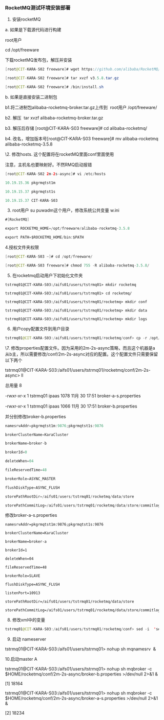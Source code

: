 ### RocketMQ测试环境安装部署

1. 安装rocketMQ

a. 如果是下载源代码进行构建

root用户

cd /opt/freeware

下载rocketMQ发布包，解压并安装

```java
[root@CIT-KARA-S02 freeware]# wget https://github.com/alibaba/RocketMQ/archive/v3.5.8.tar.gz 

[root@CIT-KARA-S02 freeware]# tar xvzf v3.5.8.tar.gz  

[root@CIT-KARA-S02 freeware]# /bin/install.sh
```

b. 如果是直接安装二进制包

b1.将二进制包alibaba-rocketmq-broker.tar.gz上传到  root用户 /opt/freeware/

b2. 解压  tar xvzf alibaba-rocketmq-broker.tar.gz

b3. 解压后存储 [root@CIT-KARA-S03 freeware]# cd alibaba-rocketmq/

b4. 改名，增加版本号[root@CIT-KARA-S03 freeware]# mv alibaba-rocketmq alibaba-rocketmq-3.5.8

\2. 修改hosts. 这个配置将在rocketMQ里面conf里面使用

注意，主机名也要映射好。不然RMQ启动报错

```java
[root@CIT-KARA-S02 2m-2s-async]# vi /etc/hosts

10.19.15.36 pkgrmqtst1m

10.19.15.37 pkgrmqtst1s

10.19.15.37 CIT-KARA-S03
```

3. root用户 su puwadm这个用户，修改系统公共变量 w.ini

```java
#[RocketMQ]

export ROCKETMQ_HOME=/opt/freeware/alibaba-rocketmq-3.5.8

export PATH=$ROCKETMQ_HOME/bin:$PATH
```

4.授权文件夹权限

```java
[root@CIT-KARA-S03 ~]# cd /opt/freeware/

[root@CIT-KARA-S03 freeware]# chmod 755 -R alibaba-rocketmq-3.5.8/
```

5. 在rocketmq启动用户下初始化文件夹

```
tstrmq01@CIT-KARA-S03:/aifs01/users/tstrmq01> mkdir rocketmq

tstrmq01@CIT-KARA-S03:/aifs01/users/tstrmq01> cd rocketmq/

tstrmq01@CIT-KARA-S03:/aifs01/users/tstrmq01/rocketmq> mkdir conf

tstrmq01@CIT-KARA-S03:/aifs01/users/tstrmq01/rocketmq> mkdir data

tstrmq01@CIT-KARA-S03:/aifs01/users/tstrmq01/rocketmq> mkdir logs
```

6. 用户copy配置文件到用户目录

```java
tstrmq01@CIT-KARA-S03:/aifs01/users/tstrmq01/rocketmq/conf> cp -r /opt/freeware/alibaba-rocketmq-3.5.8/conf/* .
```

\7. 修改properties配置文件。因为采用的2m-2s-async策略，而且这个机器是a从b主，所以需要修改/conf/2m-2s-async对应的配置。这个配置文件只需要保留以下两个

tstrmq01@CIT-KARA-S03:/aifs01/users/tstrmq01/rocketmq/conf/2m-2s-async> ll

总用量 8

-rwxr-xr-x 1 tstrmq01 ipaas 1078 11月 30 17:51 broker-a-s.properties

-rwxr-xr-x 1 tstrmq01 ipaas 1066 11月 30 17:51 broker-b.properties



并分别修改broker-b.properties

```java
namesrvAddr=pkgrmqtst1m:9876;pkgrmqtst1s:9876

brokerClusterName=KaraCluster

brokerName=broker-b

brokerId=0

deleteWhen=04

fileReservedTime=48

brokerRole=ASYNC_MASTER

flushDiskType=ASYNC_FLUSH

storePathRootDir=/aifs01/users/tstrmq01/rocketmq/data/store

storePathCommitLog=/aifs01/users/tstrmq01/rocketmq/data/store/commitlog

```



修改broker-a-s.properties

```
namesrvAddr=pkgrmqtst1m:9876;pkgrmqtst1s:9876

brokerClusterName=KaraCluster

brokerName=broker-a

brokerId=1

deleteWhen=04

fileReservedTime=48

brokerRole=SLAVE

flushDiskType=ASYNC_FLUSH

listenPort=10913

storePathRootDir=/aifs01/users/tstrmq01/rocketmq/data/store

storePathCommitLog=/aifs01/users/tstrmq01/rocketmq/data/store/commitlog

```



8. 修改xml中的变量

```java
tstrmq01@CIT-KARA-S03:/aifs01/users/tstrmq01/rocketmq/conf> sed -i  's#${user.home}#/aifs01/users/tstrmq01/rocketmq#g'  *.xml
```



9. 启动 nameserver

tstrmq01@CIT-KARA-S03:/aifs01/users/tstrmq01> nohup sh mqnamesrv  &

10.启动master A

tstrmq01@CIT-KARA-S03:/aifs01/users/tstrmq01> nohup sh mqbroker -c $HOME/rocketmq/conf/2m-2s-async/broker-b.properties >/dev/null 2>&1 &

[1] 18164

tstrmq01@CIT-KARA-S03:/aifs01/users/tstrmq01> nohup sh mqbroker -c $HOME/rocketmq/conf/2m-2s-async/broker-a-s.properties >/dev/null 2>&1 &

[2] 18234